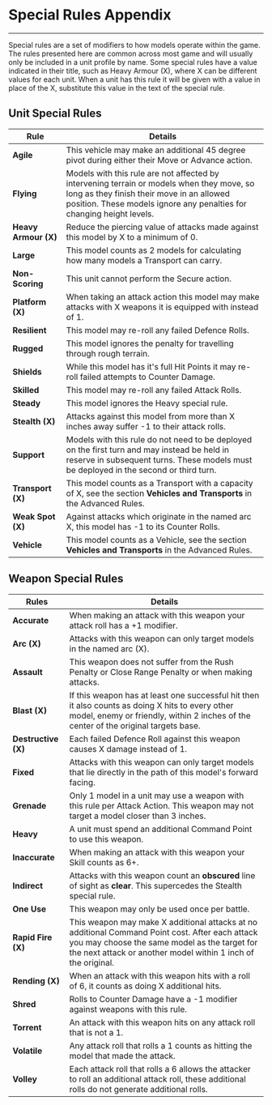 # Special Rules Appendix

---

Special rules are a set of modifiers to how models operate within the game. The rules presented here are common across most game and will usually only be included in a unit profile by name. Some special rules have a value indicated in their title, such as Heavy Armour (X), where X can be different values for each unit. When a unit has this rule it will be given with a value in place of the X, substitute this value in the text of the special rule.

## Unit Special Rules

| Rule | Details |
| ---- | ------- |
| **Agile** | This vehicle may make an additional 45 degree pivot during either their Move or Advance action. |
| **Flying** | Models with this rule are not affected by intervening terrain or models when they move, so long as they finish their move in an allowed position. These models ignore any penalties for changing height levels. |
| **Heavy Armour (X)** | Reduce the piercing value of attacks made against this model by X to a minimum of 0. |
| **Large** | This model counts as 2 models for calculating how many models a Transport can carry. |
| **Non-Scoring** | This unit cannot perform the Secure action. |
| **Platform (X)** | When taking an attack action this model may make attacks with X weapons it is equipped with instead of 1. |
| **Resilient** | This model may re-roll any failed Defence Rolls. |
| **Rugged** | This model ignores the penalty for travelling through rough terrain. |
| **Shields** | While this model has it's full Hit Points it may re-roll failed attempts to Counter Damage. |
| **Skilled** | This model may re-roll any failed Attack Rolls. |
| **Steady** | This model ignores the Heavy special rule. |
| **Stealth (X)** | Attacks against this model from more than X inches away suffer -1 to their attack rolls. |
| **Support** | Models with this rule do not need to be deployed on the first turn and may instead be held in reserve in subsequent turns. These models must be deployed in the second or third turn. |
| **Transport (X)** | This model counts as a Transport with a capacity of X, see the section **Vehicles and Transports** in the Advanced Rules. |
| **Weak Spot (X)** | Against attacks which originate in the named arc X, this model has -1 to its Counter Rolls. |
| **Vehicle** | This model counts as a Vehicle, see the section **Vehicles and Transports** in the Advanced Rules. |

## Weapon Special Rules

| Rules | Details |
| ----- | ------- |
| **Accurate** | When making an attack with this weapon your attack roll has a +1 modifier. |
| **Arc (X)** | Attacks with this weapon can only target models in the named arc (X). |
| **Assault** | This weapon does not suffer from the Rush Penalty or Close Range Penalty or when making attacks. |
| **Blast (X)** | If this weapon has at least one successful hit then it also counts as doing X hits to every other model, enemy or friendly, within 2 inches of the center of the original targets base. |
| **Destructive (X)** | Each failed Defence Roll against this weapon causes X damage instead of 1. |
| **Fixed** | Attacks with this weapon can only target models that lie directly in the path of this model's forward facing. |
| **Grenade** | Only 1 model in a unit may use a weapon with this rule per Attack Action. This weapon may not target a model closer than 3 inches. |
| **Heavy** | A unit must spend an additional Command Point to use this weapon. |
| **Inaccurate** | When making an attack with this weapon your Skill counts as 6+. |
| **Indirect** | Attacks with this weapon count an **obscured** line of sight as **clear**. This supercedes the Stealth special rule. |
| **One Use** | This weapon may only be used once per battle. |
| **Rapid Fire (X)** | This weapon may make X additional attacks at no additional Command Point cost. After each attack you may choose the same model as the target for the next attack or another model within 1 inch of the original. |
| **Rending (X)** | When an attack with this weapon hits with a roll of 6, it counts as doing X additional hits. |
| **Shred** | Rolls to Counter Damage have a -1 modifier against weapons with this rule. |
| **Torrent** | An attack with this weapon hits on any attack roll that is not a 1. |
| **Volatile** | Any attack roll that rolls a 1 counts as hitting the model that made the attack. |
| **Volley** | Each attack roll that rolls a 6 allows the attacker to roll an additional attack roll, these additional rolls do not generate additional rolls. |